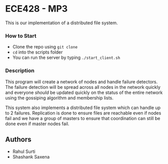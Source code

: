 # ECE428 - MP3

This is our implementation of a distributed file system.
### How to Start
- Clone the repo using `git clone`
- `cd` into the scripts folder
- You can run the server by typing `./start_client.sh`

### Description
This program will create a network of nodes and handle failure detectors. The failure detection will be spread across all nodes in the network quickly and everyone _should_ be updated quickly on the status of the entire network using the gossiping algorithm and membership lists.

This system also implements a distributed file system which can handle up to 2 failures. Replication is done to ensure files are reachable even if nodes fail and we have a group of masters to ensure that coordination can still be done even if master nodes fail.

## Authors
- Rahul Surti
- Shashank Saxena

